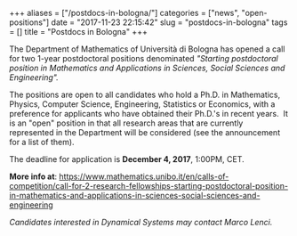+++
aliases = ["/postdocs-in-bologna/"]
categories = ["news", "open-positions"]
date = "2017-11-23 22:15:42"
slug = "postdocs-in-bologna"
tags = []
title = "Postdocs in Bologna"
+++

The Department of Mathematics of Università di Bologna has opened a call
for two 1-year postdoctoral positions denominated *"Starting
postdoctoral position in Mathematics and Applications in Sciences,
Social Sciences and Engineering".*

The positions are open to all candidates who hold a Ph.D. in
Mathematics, Physics, Computer Science, Engineering, Statistics or
Economics, with a preference for applicants who have obtained their
Ph.D.'s in recent years.  It is an "open" position in that all research
areas that are currently represented in the Department will be
considered (see the announcement for a list of them).

The deadline for application is **December 4, 2017**, 1:00PM, CET.

**More info
at**: <https://www.mathematics.unibo.it/en/calls-of-competition/call-for-2-research-fellowships-starting-postdoctoral-position-in-mathematics-and-applications-in-sciences-social-sciences-and-engineering>

*Candidates interested in Dynamical Systems may contact Marco Lenci.*

 
